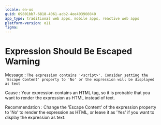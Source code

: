 ```yaml
---
locale: en-us
guid: 69801bb7-6818-4061-acb2-4ee403966040
app_type: traditional web apps, mobile apps, reactive web apps
platform-version: o11
figma:
---
```


# Expression Should Be Escaped Warning

Message
:   `The expression contains '<script>'. Consider setting the 'Escape Content' property to 'No' or the expression will be displayed as text`

Cause
:   Your expression contains an HTML tag, so it is probable that you want to render the expression as HTML instead of text.

Recommendation
:   Change the 'Escape Content' of the expression property to 'No' to render the expression as HTML, or leave it as 'Yes' if you want to display the expression as text.
